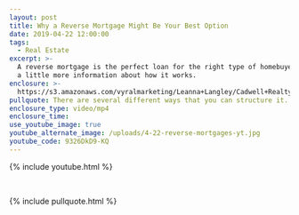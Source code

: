 ```yaml
---
layout: post
title: Why a Reverse Mortgage Might Be Your Best Option
date: 2019-04-22 12:00:00
tags:
  - Real Estate
excerpt: >-
  A reverse mortgage is the perfect loan for the right type of homebuyer. Here’s
  a little more information about how it works.
enclosure: >-
  https://s3.amazonaws.com/vyralmarketing/Leanna+Langley/Cadwell+Realty+Group+_+Reverse+Mortgage.mp4
pullquote: There are several different ways that you can structure it.
enclosure_type: video/mp4
enclosure_time:
use_youtube_image: true
youtube_alternate_image: /uploads/4-22-reverse-mortgages-yt.jpg
youtube_code: 9326DkD9-KQ
---
```


{% include youtube.html %}

&nbsp;

{% include pullquote.html %}